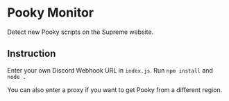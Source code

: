 # Pooky Monitor
Detect new Pooky scripts on the Supreme website.

## Instruction
Enter your own Discord Webhook URL in `index.js`. Run `npm install` and `node .`

You can also enter a proxy if you want to get Pooky from a different region.
